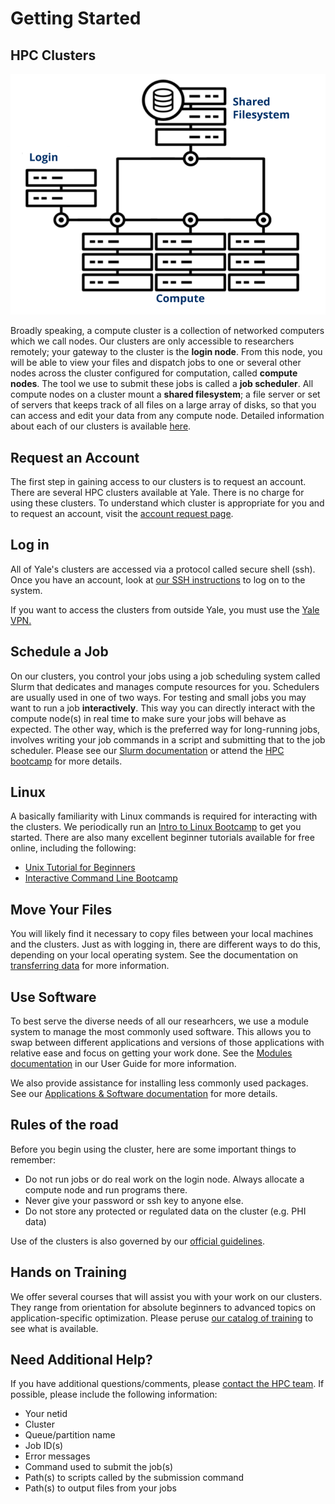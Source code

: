 # Getting Started

## HPC Clusters

![](/img/cluster.png)

Broadly speaking, a compute cluster is a collection of networked computers which we call nodes. Our clusters are only accessible to researchers remotely; your gateway to the cluster is the **login node**. From this node, you will be able to view your files and dispatch jobs to one or several other nodes across the cluster configured for computation, called  **compute nodes**. The tool we use to submit these jobs is called a **job scheduler**. All compute nodes on a cluster mount a **shared filesystem**; a file server or set of servers that keeps track of all files on a large array of disks, so that you can access and edit your data from any compute node. Detailed information about each of our clusters is available [here](clusters/index).

## Request an Account

The first step in gaining access to our clusters is to request an account. There are several HPC clusters available at Yale. There is no charge for using these clusters. To understand which cluster is appropriate for you and to request an account, visit the [account request page](https://research.computing.yale.edu/account-request).

## Log in

All of Yale's clusters are accessed via a protocol called secure shell (ssh).  Once you have an account, look at [our SSH instructions](access) to log on to the system.

If you want to access the clusters from outside Yale, you must use the [Yale VPN.](access/vpn)

## Schedule a Job

On our clusters, you control your jobs using a job scheduling system called Slurm that dedicates and manages compute resources for you. Schedulers are usually used in one of two ways. For testing and small jobs you may want to run a job **interactively**. This way you can directly interact with the compute node(s) in real time to make sure your jobs will behave as expected. The other way, which is the preferred way for long-running jobs, involves writing your job commands in a script and submitting that to the job scheduler. Please see our [Slurm documentation](job-scheduling/slurm) or attend the [HPC bootcamp](https://research.computing.yale.edu/training/ycrc-bootcamps/ycrc-bootcamp-practical-hpc) for more details.

## Linux

A basically familiarity with Linux commands is required for interacting with the clusters. We periodically run an [Intro to Linux Bootcamp](https://research.computing.yale.edu/training/ycrc-bootcamps/practical-introduction-linux) to get you started. There are also many excellent beginner tutorials available for free online, including the following:

* [Unix Tutorial for Beginners](http://www.ee.surrey.ac.uk/Teaching/Unix/index.html)
* [Interactive Command Line Bootcamp](http://rik.smith-unna.com/command_line_bootcamp/)

## Move Your Files

You will likely find it necessary to copy files between your local machines and the clusters. Just as with logging in, there are different ways to do this, depending on your local operating system. See the documentation on [transferring data](data/transfer) for more information.

## Use Software

To best serve the diverse needs of all our researhcers, we use a module system to manage the most commonly used software. This allows you to swap between different applications and versions of those applications with relative ease and focus on getting your work done. See the [Modules documentation](applications/modules) in our User Guide for more information. 

We also provide assistance for installing less commonly used packages. See our [Applications & Software documentation](applications) for more details.

## Rules of the road

Before you begin using the cluster, here are some important things to remember:

*   Do not run jobs or do real work on the login node. Always allocate a compute node and run programs there.
*   Never give your password or ssh key to anyone else.
*   Do not store any protected or regulated data on the cluster (e.g. PHI data)

Use of the clusters is also governed by our [official guidelines](https://research.computing.yale.edu/services/high-performance-computing/hpc-principles6).

## Hands on Training

We offer several courses that will assist you with your work on our clusters. They range from orientation for absolute beginners to advanced topics on application-specific optimization. Please peruse [our catalog of training](https://research.computing.yale.edu/training/ycrc-bootcamps) to see what is available.

## Need Additional Help?

If you have additional questions/comments, please [contact the HPC team](mailto:hpc@yale.edu). If possible, please include the following information:

* Your netid
* Cluster
* Queue/partition name
* Job ID(s)
* Error messages
* Command used to submit the job(s)
* Path(s) to scripts called by the submission command
* Path(s) to output files from your jobs